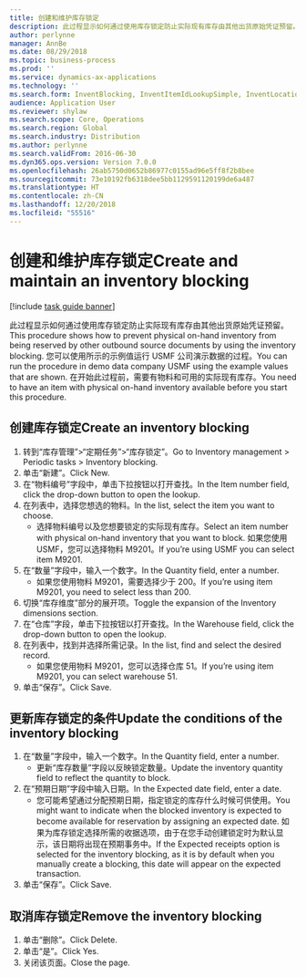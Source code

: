 ```yaml
---
title: 创建和维护库存锁定
description: 此过程显示如何通过使用库存锁定防止实际现有库存由其他出货原始凭证预留。
author: perlynne
manager: AnnBe
ms.date: 08/29/2018
ms.topic: business-process
ms.prod: ''
ms.service: dynamics-ax-applications
ms.technology: ''
ms.search.form: InventBlocking, InventItemIdLookupSimple, InventLocationIdLookup
audience: Application User
ms.reviewer: shylaw
ms.search.scope: Core, Operations
ms.search.region: Global
ms.search.industry: Distribution
ms.author: perlynne
ms.search.validFrom: 2016-06-30
ms.dyn365.ops.version: Version 7.0.0
ms.openlocfilehash: 26ab5750d0652b86977c0155ad96e5ff8f2b8bee
ms.sourcegitcommit: 73e10192fb6318dee5bb1129591120199de6a487
ms.translationtype: HT
ms.contentlocale: zh-CN
ms.lasthandoff: 12/20/2018
ms.locfileid: "55516"
---
```

# <a name="create-and-maintain-an-inventory-blocking"></a><span data-ttu-id="aa329-103">创建和维护库存锁定</span><span class="sxs-lookup"><span data-stu-id="aa329-103">Create and maintain an inventory blocking</span></span>

[!include [task guide banner](../../includes/task-guide-banner.md)]

<span data-ttu-id="aa329-104">此过程显示如何通过使用库存锁定防止实际现有库存由其他出货原始凭证预留。</span><span class="sxs-lookup"><span data-stu-id="aa329-104">This procedure shows how to prevent physical on-hand inventory from being reserved by other outbound source documents by using the inventory blocking.</span></span> <span data-ttu-id="aa329-105">您可以使用所示的示例值运行 USMF 公司演示数据的过程。</span><span class="sxs-lookup"><span data-stu-id="aa329-105">You can run the procedure in demo data company USMF using the example values that are shown.</span></span> <span data-ttu-id="aa329-106">在开始此过程前，需要有物料和可用的实际现有库存。</span><span class="sxs-lookup"><span data-stu-id="aa329-106">You need to have an item with physical on-hand inventory available before you start this procedure.</span></span>


## <a name="create-an-inventory-blocking"></a><span data-ttu-id="aa329-107">创建库存锁定</span><span class="sxs-lookup"><span data-stu-id="aa329-107">Create an inventory blocking</span></span>
1. <span data-ttu-id="aa329-108">转到“库存管理”>“定期任务”>“库存锁定”。</span><span class="sxs-lookup"><span data-stu-id="aa329-108">Go to Inventory management > Periodic tasks > Inventory blocking.</span></span>
2. <span data-ttu-id="aa329-109">单击“新建”。</span><span class="sxs-lookup"><span data-stu-id="aa329-109">Click New.</span></span>
3. <span data-ttu-id="aa329-110">在“物料编号”字段中，单击下拉按钮以打开查找。</span><span class="sxs-lookup"><span data-stu-id="aa329-110">In the Item number field, click the drop-down button to open the lookup.</span></span>
4. <span data-ttu-id="aa329-111">在列表中，选择您想选的物料。</span><span class="sxs-lookup"><span data-stu-id="aa329-111">In the list, select the item you want to choose.</span></span> 
    * <span data-ttu-id="aa329-112">选择物料编号以及您想要锁定的实际现有库存。</span><span class="sxs-lookup"><span data-stu-id="aa329-112">Select an item number with physical on-hand inventory that you want to block.</span></span> <span data-ttu-id="aa329-113">如果您使用 USMF，您可以选择物料 M9201。</span><span class="sxs-lookup"><span data-stu-id="aa329-113">If you’re using USMF you can select item M9201.</span></span>  
5. <span data-ttu-id="aa329-114">在“数量”字段中，输入一个数字。</span><span class="sxs-lookup"><span data-stu-id="aa329-114">In the Quantity field, enter a number.</span></span>
    * <span data-ttu-id="aa329-115">如果您使用物料 M9201，需要选择少于 200。</span><span class="sxs-lookup"><span data-stu-id="aa329-115">If you’re using item M9201, you need to select less than 200.</span></span>  
6. <span data-ttu-id="aa329-116">切换“库存维度”部分的展开项。</span><span class="sxs-lookup"><span data-stu-id="aa329-116">Toggle the expansion of the Inventory dimensions section.</span></span>
7. <span data-ttu-id="aa329-117">在“仓库”字段，单击下拉按钮以打开查找。</span><span class="sxs-lookup"><span data-stu-id="aa329-117">In the Warehouse field, click the drop-down button to open the lookup.</span></span>
8. <span data-ttu-id="aa329-118">在列表中，找到并选择所需记录。</span><span class="sxs-lookup"><span data-stu-id="aa329-118">In the list, find and select the desired record.</span></span>
    * <span data-ttu-id="aa329-119">如果您使用物料 M9201，您可以选择仓库 51。</span><span class="sxs-lookup"><span data-stu-id="aa329-119">If you’re using item M9201, you can select warehouse 51.</span></span>  
9. <span data-ttu-id="aa329-120">单击“保存”。</span><span class="sxs-lookup"><span data-stu-id="aa329-120">Click Save.</span></span>

## <a name="update-the-conditions-of-the-inventory-blocking"></a><span data-ttu-id="aa329-121">更新库存锁定的条件</span><span class="sxs-lookup"><span data-stu-id="aa329-121">Update the conditions of the inventory blocking</span></span>
1. <span data-ttu-id="aa329-122">在“数量”字段中，输入一个数字。</span><span class="sxs-lookup"><span data-stu-id="aa329-122">In the Quantity field, enter a number.</span></span>
    * <span data-ttu-id="aa329-123">更新“库存数量”字段以反映锁定数量。</span><span class="sxs-lookup"><span data-stu-id="aa329-123">Update the inventory quantity field to reflect the quantity to block.</span></span>  
2. <span data-ttu-id="aa329-124">在“预期日期”字段中输入日期。</span><span class="sxs-lookup"><span data-stu-id="aa329-124">In the Expected date field, enter a date.</span></span>
    * <span data-ttu-id="aa329-125">您可能希望通过分配预期日期，指定锁定的库存什么时候可供使用。</span><span class="sxs-lookup"><span data-stu-id="aa329-125">You might want to indicate when the blocked inventory is expected to become available for reservation by assigning an expected date.</span></span> <span data-ttu-id="aa329-126">如果为库存锁定选择所需的收据选项，由于在您手动创建锁定时为默认显示，该日期将出现在预期事务中。</span><span class="sxs-lookup"><span data-stu-id="aa329-126">If the Expected receipts option is selected for the inventory blocking, as it is by default when you manually create a blocking, this date will appear on the expected transaction.</span></span>  
3. <span data-ttu-id="aa329-127">单击“保存”。</span><span class="sxs-lookup"><span data-stu-id="aa329-127">Click Save.</span></span>

## <a name="remove-the-inventory-blocking"></a><span data-ttu-id="aa329-128">取消库存锁定</span><span class="sxs-lookup"><span data-stu-id="aa329-128">Remove the inventory blocking</span></span>
1. <span data-ttu-id="aa329-129">单击“删除”。</span><span class="sxs-lookup"><span data-stu-id="aa329-129">Click Delete.</span></span>
2. <span data-ttu-id="aa329-130">单击“是”。</span><span class="sxs-lookup"><span data-stu-id="aa329-130">Click Yes.</span></span>
3. <span data-ttu-id="aa329-131">关闭该页面。</span><span class="sxs-lookup"><span data-stu-id="aa329-131">Close the page.</span></span>

